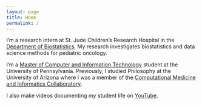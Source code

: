 ```yaml
---
layout: page
title: Home
permalink: /
---
```


I’m a research intern at St. Jude Children’s Research Hospital in the [Department of Biostatistics](https://www.stjude.org/research/departments-divisions/biostatistics.html). My research investigates biostatistics and data science methods for pediatric oncology.

I’m a [Master of Computer and Information Technology](https://onlinelearning.seas.upenn.edu/mcit/) student at the University of Pennsylvania. Previously, I studied Philosophy at the University of Arizona where I was a member of the [Computational Medicine and Informatics Collaboratory](https://com-in.collab.arizona.edu/).

I also make videos documenting my student life on [YouTube](http://www.youtube.com/c/cedricvicera).
